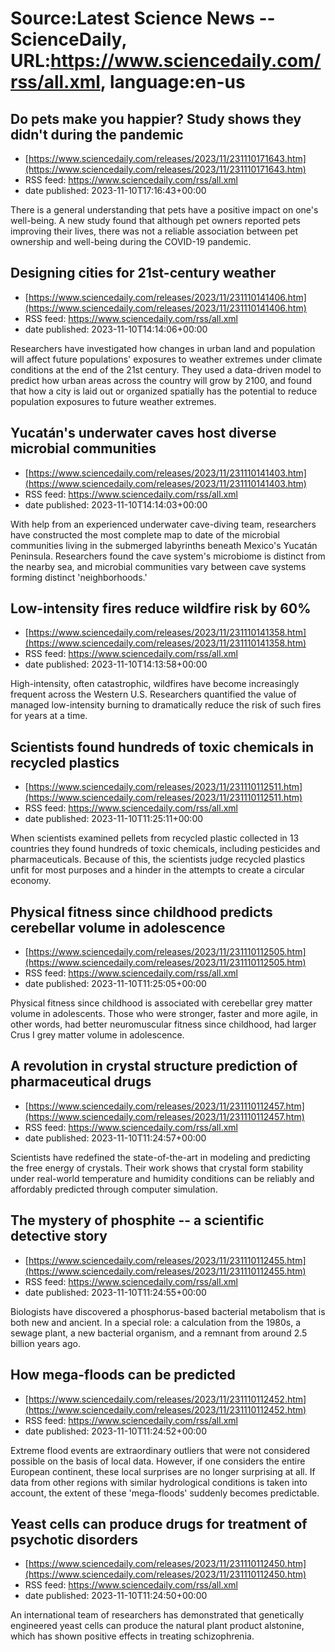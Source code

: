# Source:Latest Science News -- ScienceDaily, URL:https://www.sciencedaily.com/rss/all.xml, language:en-us

## Do pets make you happier? Study shows they didn't during the pandemic
 - [https://www.sciencedaily.com/releases/2023/11/231110171643.htm](https://www.sciencedaily.com/releases/2023/11/231110171643.htm)
 - RSS feed: https://www.sciencedaily.com/rss/all.xml
 - date published: 2023-11-10T17:16:43+00:00

There is a general understanding that pets have a positive impact on one's well-being. A new study found that although pet owners reported pets improving their lives, there was not a reliable association between pet ownership and well-being during the COVID-19 pandemic.

## Designing cities for 21st-century weather
 - [https://www.sciencedaily.com/releases/2023/11/231110141406.htm](https://www.sciencedaily.com/releases/2023/11/231110141406.htm)
 - RSS feed: https://www.sciencedaily.com/rss/all.xml
 - date published: 2023-11-10T14:14:06+00:00

Researchers have investigated how changes in urban land and population will affect future populations' exposures to weather extremes under climate conditions at the end of the 21st century. They used a data-driven model to predict how urban areas across the country will grow by 2100, and found that how a city is laid out or organized spatially has the potential to reduce population exposures to future weather extremes.

## Yucatán's underwater caves host diverse microbial communities
 - [https://www.sciencedaily.com/releases/2023/11/231110141403.htm](https://www.sciencedaily.com/releases/2023/11/231110141403.htm)
 - RSS feed: https://www.sciencedaily.com/rss/all.xml
 - date published: 2023-11-10T14:14:03+00:00

With help from an experienced underwater cave-diving team, researchers have constructed the most complete map to date of the microbial communities living in the submerged labyrinths beneath Mexico's Yucatán Peninsula. Researchers found the cave system's microbiome is distinct from the nearby sea, and microbial communities vary between cave systems forming distinct 'neighborhoods.'

## Low-intensity fires reduce wildfire risk by 60%
 - [https://www.sciencedaily.com/releases/2023/11/231110141358.htm](https://www.sciencedaily.com/releases/2023/11/231110141358.htm)
 - RSS feed: https://www.sciencedaily.com/rss/all.xml
 - date published: 2023-11-10T14:13:58+00:00

High-intensity, often catastrophic, wildfires have become increasingly frequent across the Western U.S. Researchers quantified the value of managed low-intensity burning to dramatically reduce the risk of such fires for years at a time.

## Scientists found hundreds of toxic chemicals in recycled plastics
 - [https://www.sciencedaily.com/releases/2023/11/231110112511.htm](https://www.sciencedaily.com/releases/2023/11/231110112511.htm)
 - RSS feed: https://www.sciencedaily.com/rss/all.xml
 - date published: 2023-11-10T11:25:11+00:00

When scientists examined pellets from recycled plastic collected in 13 countries they found hundreds of toxic chemicals, including pesticides and pharmaceuticals. Because of this, the scientists judge recycled plastics unfit for most purposes and a hinder in the attempts to create a circular economy.

## Physical fitness since childhood predicts cerebellar volume in adolescence
 - [https://www.sciencedaily.com/releases/2023/11/231110112505.htm](https://www.sciencedaily.com/releases/2023/11/231110112505.htm)
 - RSS feed: https://www.sciencedaily.com/rss/all.xml
 - date published: 2023-11-10T11:25:05+00:00

Physical fitness since childhood is associated with cerebellar grey matter volume in adolescents. Those who were stronger, faster and more agile, in other words, had better neuromuscular fitness since childhood, had larger Crus I grey matter volume in adolescence.

## A revolution in crystal structure prediction of pharmaceutical drugs
 - [https://www.sciencedaily.com/releases/2023/11/231110112457.htm](https://www.sciencedaily.com/releases/2023/11/231110112457.htm)
 - RSS feed: https://www.sciencedaily.com/rss/all.xml
 - date published: 2023-11-10T11:24:57+00:00

Scientists have redefined the state-of-the-art in modeling and predicting the free energy of crystals. Their work shows that crystal form stability under real-world temperature and humidity conditions can be reliably and affordably predicted through computer simulation.

## The mystery of phosphite -- a scientific detective story
 - [https://www.sciencedaily.com/releases/2023/11/231110112455.htm](https://www.sciencedaily.com/releases/2023/11/231110112455.htm)
 - RSS feed: https://www.sciencedaily.com/rss/all.xml
 - date published: 2023-11-10T11:24:55+00:00

Biologists have discovered a phosphorus-based bacterial metabolism that is both new and ancient. In a special role: a calculation from the 1980s, a sewage plant, a new bacterial organism, and a remnant from around 2.5 billion years ago.

## How mega-floods can be predicted
 - [https://www.sciencedaily.com/releases/2023/11/231110112452.htm](https://www.sciencedaily.com/releases/2023/11/231110112452.htm)
 - RSS feed: https://www.sciencedaily.com/rss/all.xml
 - date published: 2023-11-10T11:24:52+00:00

Extreme flood events are extraordinary outliers that were not considered possible on the basis of local data. However, if one considers the entire European continent, these local surprises are no longer surprising at all. If data from other regions with similar hydrological conditions is taken into account, the extent of these 'mega-floods' suddenly becomes predictable.

## Yeast cells can produce drugs for treatment of psychotic disorders
 - [https://www.sciencedaily.com/releases/2023/11/231110112450.htm](https://www.sciencedaily.com/releases/2023/11/231110112450.htm)
 - RSS feed: https://www.sciencedaily.com/rss/all.xml
 - date published: 2023-11-10T11:24:50+00:00

An international team of researchers has demonstrated that genetically engineered yeast cells can produce the natural plant product alstonine, which has shown positive effects in treating schizophrenia.


